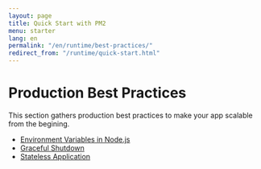 ```yaml
---
layout: page
title: Quick Start with PM2
menu: starter
lang: en
permalink: "/en/runtime/best-practices/"
redirect_from: "/runtime/quick-start.html"
---
```


# Production Best Practices

This section gathers production best practices to make your app scalable from the begining.

- [Environment Variables in Node.js]({{site.baseurl}}/runtime/best-practices/environment-variables-in-nodejs/)
- [Graceful Shutdown]({{site.baseurl}}/runtime/best-practices/graceful-shutdown/)
- [Stateless Application]({{site.baseurl}}/runtime/best-practices/stateless-application/)

